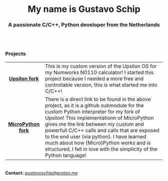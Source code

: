 <h1 align="center">My name is Gustavo Schip</h1>
<h3 align="center">A passionate C/C++, Python developer from the Netherlands</h3>

<br>
<!--
<div align="center">
  <table>
    <tr>
      <td align="center"><img src="https://github-readme-stats.vercel.app/api?username=gustavoschip&show_icons=true&theme=dark&locale=en" alt="GitHub Stats"></td>
      <td align="center"><img src="https://github-readme-streak-stats.herokuapp.com/?user=gustavoschip&theme=dark" alt="Streak Stats"></td>
    </tr>
  </table>
</div>
-->
<br>

<div>
  <div align="left">
    <div>
      <h3>Projects</h3>
    </div>
    <table>
      <tr>
        <td align="center"><a href="https://github.com/GustavoSchip/Upsilon"><b>Upsilon fork</b></a></td>
        <td align="left"><a>This is my custom version of the Upsilon OS for my Numworks N0110 calculator! I started this project because I needed a more free and controllable version, this is what started me into C/C++!</a></td>
      </tr>
      <tr>
        <td align="center"><a href="https://github.com/GustavoSchip/Upsilon/tree/main/python"><b>MicroPython fork</b></a></td>
        <td align="left"><a>There is a direct link to be found in the above project, as it is a github submodule for the custom Python interpreter for my fork of Upsilon! This implementationn of MicroPython gives me the link between my custom and powerfull C/C++ calls and calls that are exposed to the end user (via python). I have learned much about how (Micro)Python works and is structured, I fell in love with the simplicity of the Python language!</a></td>
      </tr>
    </table>
  </div>
  <br>
  <div align="left">
    <a><b>Contact: </b><a href="mailto:gustavoschip@proton.me"><i>gustavoschip@proton.me</i></a></a>
  </div>
</div>
